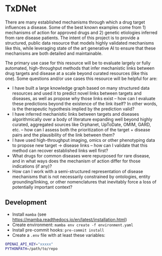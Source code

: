 # TxDNet

There are many established mechanisms through which a drug target influences a disease.  Some of the best known examples come from 1) mechanisms of action for approved drugs and 2) genetic etiologies inferred from rare disease patients.  The intent of this project is to provide a structured, public data resource that models highly validated mechanisms like this, while leveraging state of the art generative AI to ensure that these mechanisms are both detailed and maintainable.

The primary use case for this resource will be to evaluate largely or fully automated, high-throughput methods that infer mechanistic links between drug targets and disease at a scale beyond curated resources (like this one).  Some questions and/or use cases this resource will be helpful for are:

- I have built a large knowledge graph based on many structured data resources and used it to predict novel links between targets and diseases, as well as propose why those links exist – how can I evaluate these predictions beyond the existence of the link itself?  In other words, is the therapeutic hypothesis implied by the prediction valid?
- I have inferred mechanistic links between targets and diseases algorithmically over a body of literature expanding well beyond highly curated, aggregated sources like Orphanet, UpToDate, OMIM, GARD, etc. – how can I assess both the prioritization of the target + disease pairs and the plausibility of the link between them?
- I have used high-throughput imaging, omics or other phenotyping data to propose new target → disease links – how can I validate that this method can recover established links well first?
- What drugs for common diseases were repurposed for rare disease, and in what ways does the mechanism of action differ for those indications (if any)?
- How can I work with a semi-structured representation of disease mechanisms that is not necessarily constrained by ontologies, entity grounding/linking, or other nomenclatures that inevitably force a loss of potentially important context?

## Development

- Install `mamba` (see https://mamba.readthedocs.io/en/latest/installation.html)
- Create environment: `mamba env create -f environment.yaml`
- Install pre-commit hooks: `pre-commit install`
- Create a `.env` file with at least these variables:

```bash
OPENAI_API_KEY="xxxxx"
PYTHONPATH=/path/to/repo 
```
